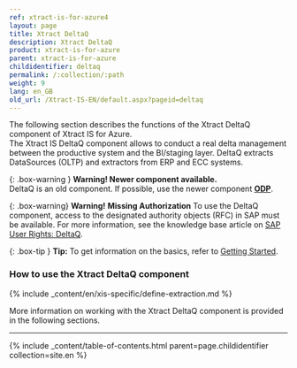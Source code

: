 ```yaml
---
ref: xtract-is-for-azure4
layout: page
title: Xtract DeltaQ
description: Xtract DeltaQ
product: xtract-is-for-azure
parent: xtract-is-for-azure
childidentifier: deltaq
permalink: /:collection/:path
weight: 9
lang: en_GB
old_url: /Xtract-IS-EN/default.aspx?pageid=deltaq
---
```

The following section describes the functions of the Xtract DeltaQ component of Xtract IS for Azure.<br>
The Xtract IS DeltaQ component allows to conduct a real delta management between the productive system and the BI/staging layer.
DeltaQ extracts DataSources (OLTP) and extractors from ERP and ECC systems.

{: .box-warning } 
**Warning! Newer component available.**<br>
DeltaQ is an old component. If possible, use the newer component **[ODP](./odp)**.


{: .box-warning}
**Warning!** **Missing Authorization**
To use the DeltaQ component, access to the designated authority objects (RFC) in SAP must be available.
For more information, see the knowledge base article on [SAP User Rights: DeltaQ](https://kb.theobald-software.com/sap/authority-objects-sap-user-rights#deltaq).

{: .box-tip }
**Tip:** To get information on the basics, refer to [Getting Started](./getting-started). <br>

### How to use the Xtract DeltaQ component
{% include _content/en/xis-specific/define-extraction.md %}

More information on working with the Xtract DeltaQ component is provided in the following sections.

---

{% include _content/table-of-contents.html parent=page.childidentifier collection=site.en %}
